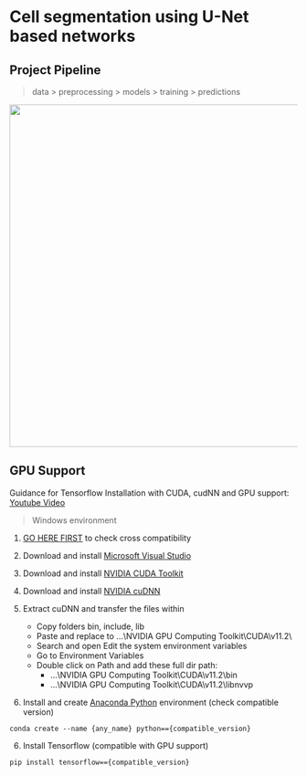 # Cell segmentation using U-Net based networks

## Project Pipeline   

> data > preprocessing > models > training > predictions

<img src="https://user-images.githubusercontent.com/76240694/192287299-3f67b4fd-c844-4398-aa33-6a4717ffd59d.png" width="600">

## GPU Support   

Guidance for Tensorflow Installation with CUDA, cudNN and GPU support: [Youtube Video](https://www.youtube.com/watch?v=hHWkvEcDBO0)

> Windows environment   

1. [GO HERE FIRST](https://www.tensorflow.org/install/source#gpu) to check cross compatibility

2. Download and install [Microsoft Visual Studio](https://visualstudio.microsoft.com/vs/community/)

3. Download and install [NVIDIA CUDA Toolkit](https://developer.nvidia.com/cuda-toolkit-archive)

4. Download and install [NVIDIA cuDNN](https://developer.nvidia.com/cudnn)

6. Extract cuDNN and transfer the files within
   - Copy folders bin, include, lib
   - Paste and replace to ...\NVIDIA GPU Computing Toolkit\CUDA\v11.2\
   - Search and open Edit the system environment variables
   - Go to Environment Variables
   - Double click on Path and add these full dir path:
     - ...\NVIDIA GPU Computing Toolkit\CUDA\v11.2\bin
     - ...\NVIDIA GPU Computing Toolkit\CUDA\v11.2\libnvvp

8. Install and create [Anaconda Python](https://www.anaconda.com/download) environment (check compatible version)
```
conda create --name {any_name} python=={compatible_version}
```
6. Install Tensorflow (compatible with GPU support)
```
pip install tensorflow=={compatible_version}
```


